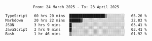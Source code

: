 <div align="center">
<p style="text-align: center;">
<!--START_SECTION:waka-->

```txt
From: 24 March 2025 - To: 23 April 2025

TypeScript   60 hrs 20 mins  ████████████████▒░░░░░░░░   65.26 %
Markdown     20 hrs 22 mins  █████▓░░░░░░░░░░░░░░░░░░░   22.03 %
JSON         3 hrs 9 mins    █░░░░░░░░░░░░░░░░░░░░░░░░   03.41 %
JavaScript   3 hrs 9 mins    █░░░░░░░░░░░░░░░░░░░░░░░░   03.41 %
Bash         1 hr 46 mins    ▒░░░░░░░░░░░░░░░░░░░░░░░░   01.92 %
```

<!--END_SECTION:waka-->
</p>
</div>
